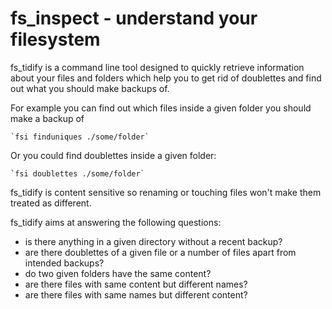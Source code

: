 fs_inspect - understand your filesystem
=======================================

fs_tidify is a command line tool designed to quickly retrieve information
about your files and folders which help you to get rid of doublettes and
find out what you should make backups of.

For example you can find out which files inside a given folder you should
make a backup of

    `fsi finduniques ./some/folder`

Or you could find doublettes inside a given folder:

    `fsi doublettes ./some/folder`

fs_tidify is content sensitive so renaming or touching files won't make them
treated as different.


fs_tidify aims at answering the following questions:

* is there anything in a given directory without a recent backup?
* are there doublettes of a given file or a number of files apart from 
  intended backups?
* do two given folders have the same content?
* are there files with same content but different names?
* are there files with same names but different content?

